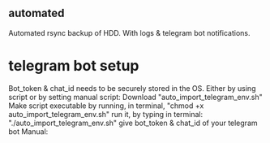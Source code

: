 ## automated
Automated rsync backup of HDD. With logs & telegram bot notifications.

# telegram bot setup
Bot_token & chat_id needs to be securely stored in the OS.
Either by using script or by setting manual
script:
  Download "auto_import_telegram_env.sh"
  Make script executable by running, in terminal, "chmod +x auto_import_telegram_env.sh"
  run it, by typing in terminal: "./auto_import_telegram_env.sh"
  give bot_token & chat_id of your telegram bot
Manual:
  
